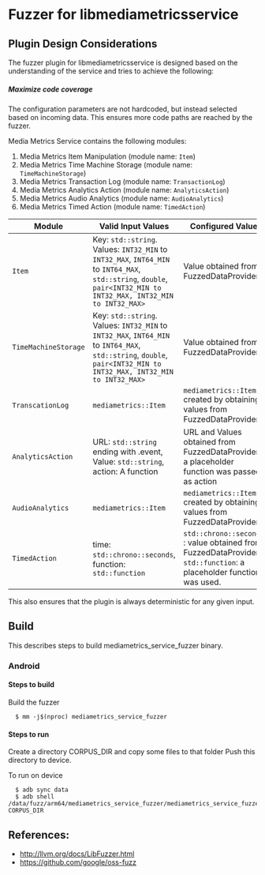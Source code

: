 # Fuzzer for libmediametricsservice

## Plugin Design Considerations
The fuzzer plugin for libmediametricsservice is designed based on the
understanding of the service and tries to achieve the following:

##### Maximize code coverage
The configuration parameters are not hardcoded, but instead selected based on
incoming data. This ensures more code paths are reached by the fuzzer.

Media Metrics Service contains the following modules:
1. Media Metrics Item Manipulation (module name: `Item`)
2. Media Metrics Time Machine Storage (module name: `TimeMachineStorage`)
3. Media Metrics Transaction Log (module name: `TransactionLog`)
4. Media Metrics Analytics Action (module name: `AnalyticsAction`)
5. Media Metrics Audio Analytics (module name: `AudioAnalytics`)
6. Media Metrics Timed Action (module name: `TimedAction`)

| Module| Valid Input Values| Configured Value|
|------------- |-------------| ----- |
| `Item` | Key: `std::string`. Values: `INT32_MIN` to `INT32_MAX`, `INT64_MIN` to `INT64_MAX`, `std::string`, `double`, `pair<INT32_MIN to INT32_MAX, INT32_MIN to INT32_MAX>` | Value obtained from FuzzedDataProvider |
| `TimeMachineStorage`   | Key: `std::string`. Values: `INT32_MIN` to `INT32_MAX`, `INT64_MIN` to `INT64_MAX`, `std::string`, `double`, `pair<INT32_MIN to INT32_MAX, INT32_MIN to INT32_MAX>` | Value obtained from FuzzedDataProvider |
| `TranscationLog`   | `mediametrics::Item` | `mediametrics::Item` created by obtaining values from FuzzedDataProvider|
| `AnalyticsAction`   | URL: `std::string` ending with .event, Value: `std::string`, action: A function | URL and Values obtained from FuzzedDataProvider, a placeholder function was passed as action|
| `AudioAnalytics`   | `mediametrics::Item` | `mediametrics::Item` created by obtaining values from FuzzedDataProvider|
| `TimedAction`   | time: `std::chrono::seconds`, function: `std::function` | `std::chrono::seconds` : value obtained from FuzzedDataProvider, `std::function`: a placeholder function was used. |

This also ensures that the plugin is always deterministic for any given input.

## Build

This describes steps to build mediametrics_service_fuzzer binary.

### Android

#### Steps to build
Build the fuzzer
```
  $ mm -j$(nproc) mediametrics_service_fuzzer
```

#### Steps to run
Create a directory CORPUS_DIR and copy some files to that folder
Push this directory to device.

To run on device
```
  $ adb sync data
  $ adb shell /data/fuzz/arm64/mediametrics_service_fuzzer/mediametrics_service_fuzzer CORPUS_DIR
```

## References:
 * http://llvm.org/docs/LibFuzzer.html
 * https://github.com/google/oss-fuzz
